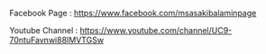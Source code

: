 <imag src ="https://github.com/msasakibalamin/School-Management-System-Admin-App/blob/main/admin2.png" />


Facebook Page : https://www.facebook.com/msasakibalaminpage

Youtube Channel : https://www.youtube.com/channel/UC9-70ntuFavnwi88IMVTGSw
